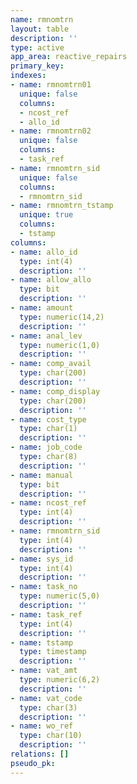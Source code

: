 ```yaml
---
name: rmnomtrn
layout: table
description: ''
type: active
app_area: reactive_repairs
primary_key: 
indexes:
- name: rmnomtrn01
  unique: false
  columns:
  - ncost_ref
  - allo_id
- name: rmnomtrn02
  unique: false
  columns:
  - task_ref
- name: rmnomtrn_sid
  unique: false
  columns:
  - rmnomtrn_sid
- name: rmnomtrn_tstamp
  unique: true
  columns:
  - tstamp
columns:
- name: allo_id
  type: int(4)
  description: ''
- name: allow_allo
  type: bit
  description: ''
- name: amount
  type: numeric(14,2)
  description: ''
- name: anal_lev
  type: numeric(1,0)
  description: ''
- name: comp_avail
  type: char(200)
  description: ''
- name: comp_display
  type: char(200)
  description: ''
- name: cost_type
  type: char(1)
  description: ''
- name: job_code
  type: char(8)
  description: ''
- name: manual
  type: bit
  description: ''
- name: ncost_ref
  type: int(4)
  description: ''
- name: rmnomtrn_sid
  type: int(4)
  description: ''
- name: sys_id
  type: int(4)
  description: ''
- name: task_no
  type: numeric(5,0)
  description: ''
- name: task_ref
  type: int(4)
  description: ''
- name: tstamp
  type: timestamp
  description: ''
- name: vat_amt
  type: numeric(6,2)
  description: ''
- name: vat_code
  type: char(3)
  description: ''
- name: wo_ref
  type: char(10)
  description: ''
relations: []
pseudo_pk: 
---
```


